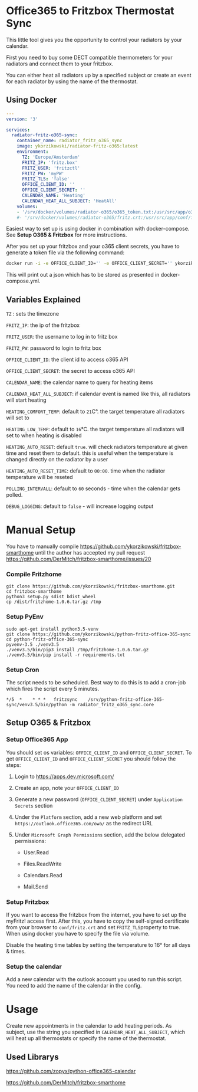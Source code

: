 # Office365 to Fritzbox Thermostat Sync

This little tool gives you the opportunity to control your radiators by your calendar. 

First you need to buy some DECT compatible thermometers for your radiators and connect them to your fritzbox. 

You can either heat all radiators up by a specified subject or create an event for each radiator by using the name of the thermostat. 

## Using Docker

```yaml
---
version: '3'

services:
  radiator-fritz-o365-sync:
    container_name: radiator_fritz_o365_sync
    image: ykorzikowski/radiator-fritz-o365:latest
    environment:
      TZ: 'Europe/Amsterdam'
      FRITZ_IP: 'fritz.box'
      FRITZ_USER: 'fritzctl'
      FRITZ_PW: 'myPW'
      FRITZ_TLS: 'false'
      OFFICE_CLIENT_ID: ''
      OFFICE_CLIENT_SECRET: ''
      CALENDAR_NAME: 'Heating'
      CALENDAR_HEAT_ALL_SUBJECT: 'HeatAll'
    volumes:
    - '/srv/docker/volumes/radiator-o365/o365_token.txt:/usr/src/app/o365_token.txt'
    #- '/srv/docker/volumes/radiator-o365/fritz.crt:/usr/src/app/conf/fritz.crt'
```

Easiest way to set up is using docker in combination with docker-compose. See **Setup O365 & Fritzbox** for more instructions. 

After you set up your fritzbox and your o365 client secrets, you have to generate a token file via the following command: 

```bash
docker run -i -e OFFICE_CLIENT_ID='' -e OFFICE_CLIENT_SECRET='' ykorzikowski/radiator-fritz-o365 python -mradiator_fritz_o365_sync.gen_token
```

This will print out a json which has to be stored as presented in docker-compose.yml. 



## Variables Explained

`TZ` : sets the timezone

`FRITZ_IP`: the ip of the fritzbox

`FRITZ_USER`: the username to log in to fritz box

`FRITZ_PW`: password to login to fritz box

`OFFICE_CLIENT_ID`: the client id to access o365 API

`OFFICE_CLIENT_SECRET`: the secret to access o365 API

`CALENDAR_NAME`: the calendar name to query for heating items

`CALENDAR_HEAT_ALL_SUBJECT`: if calendar event is named like this, all radiators will start heating

`HEATING_COMFORT_TEMP`: default to `21`C°. the target temperature all radiators will set to

`HEATING_LOW_TEMP`: default to `16`°C. the target temperature all radiators will set to when heating is disabled

`HEATING_AUTO_RESET`: default `true`. will check radiators temperature at given time and reset them to default. this is useful when the temperature is changed directly on the radiator by a user

`HEATING_AUTO_RESET_TIME`: default to `00:00`. time when the radiator temperature will be reseted

`POLLING_INTERVALL`: default to `60` seconds - time when the calendar gets polled. 

`DEBUG_LOGGING`: default to `false` - will increase logging output 

# Manual Setup 

You have to manually compile https://github.com/ykorzikowski/fritzbox-smarthome until the author has accepted my pull request https://github.com/DerMitch/fritzbox-smarthome/issues/20

### Compile Fritzhome

```
git clone https://github.com/ykorzikowski/fritzbox-smarthome.git
cd fritzbox-smarthome
python3 setup.py sdist bdist_wheel
cp /dist/fritzhome-1.0.6.tar.gz /tmp
```

### Setup PyEnv

```
sudo apt-get install python3.5-venv
git clone https://github.com/ykorzikowski/python-fritz-office-365-sync
cd python-fritz-office-365-sync
pyvenv-3.5 ./venv3.5
./venv3.5/bin/pip3 install /tmp/fritzhome-1.0.6.tar.gz
./venv3.5/bin/pip install -r requirements.txt

```

### Setup Cron

The script needs to be scheduled. Best way to do this is to add a cron-job which fires the script every 5 minutes. 

```
*/5  *    * * *   fritzsync    /srv/python-fritz-office-365-sync/venv3.5/bin/python -m radiator_fritz_o365_sync.core
```

## Setup O365 & Fritzbox

### Setup Office365 App

You should set os variables: `OFFICE_CLIENT_ID` and  `OFFICE_CLIENT_SECRET`. To get `OFFICE_CLIENT_ID` and `OFFICE_CLIENT_SECRET`  you should follow the steps:

1. Login to <https://apps.dev.microsoft.com/>

2. Create an app, note your `OFFICE_CLIENT_ID`

3. Generate a new password (`OFFICE_CLIENT_SECRET`) under `Application Secrets` section

4. Under the `Platform` section, add a new web platform and set `https://outlook.office365.com/owa/` as the redirect URL

5. Under `Microsoft Graph Permissions` section, add the below delegated permissions:

   - User.Read

   - Files.ReadWrite

   - Calendars.Read

   - Mail.Send

### Setup Fritzbox

If you want to access the fritzbox from the internet, you have to set up the myFritz! access first. After this, you have to copy the self-signed certificate from your browser to `conf/fritz.crt` and set `FRITZ_TLS`property to true. When using docker you have to specify the file via volume. 

Disable the heating time tables by setting the temperature to 16° for all days & times. 

### Setup the calendar

Add a new calendar with the outlook account you used to run this script. You need to add the name of the calendar in the config. 

# Usage

Create new appointments in the calendar to add heating periods. As subject, use the string you specified in `CALENDAR_HEAT_ALL_SUBJECT`, which will heat up all thermostats or specify the name of the thermostat. 

## Used Librarys

https://github.com/zopyx/python-office365-calendar

https://github.com/DerMitch/fritzbox-smarthome
